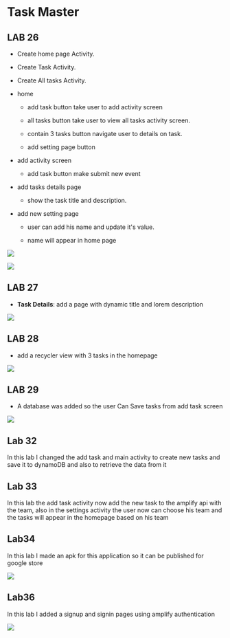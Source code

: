 # Task Master



## LAB 26

* Create home page Activity.
  
* Create Task Activity.
  
* Create All tasks Activity.

* home
  
    * add task button take user to add activity screen
      
    * all tasks button take user to view all tasks activity screen.
      
    * contain 3 tasks button navigate user to details on task.
    * add setting page button
    
* add activity screen
  
    * add task button make submit new event
    
* add tasks details page
  
    * show the task title and description.
    
* add new setting page
  
    * user can add his name and update it's value.
      
    * name will appear in home page

![](screenshots/lab26_home.png)


![](screenshots/Screenshot_1628447419.png)

## LAB 27

- **Task Details**: add a page with dynamic title and lorem description

![](screenshots/Screenshot_1628538384.png)

## LAB 28

* add a recycler view with 3 tasks in the homepage 

![](screenshots/lab28_home.png)

## LAB 29

* A database was added so the user Can Save tasks from add task screen

![](./screenshots/lab29_home.png)

## Lab 32

In this lab I changed the add task and main activity to create new tasks and save it to dynamoDB and also to retrieve the data from it

## Lab 33

In this lab the add task activity now add the new task to the amplify api with the team,
also in the settings activity the user now can choose his team and the tasks will appear in the homepage based on his team

## Lab34

In this lab I made an apk for this application so it can be published for google store

![](./screenshots/apk.JPG)

## Lab36

In this lab I added a signup and signin pages using amplify authentication 

![](./screenshots/lab36.png)
